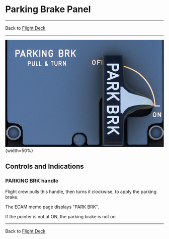 # Parking Brake Panel

---

Back to [Flight Deck](../flight-deck.md)

---

![Parking Brake Panel](../../assets/a32nx-briefing/pedestal/Parking-Brake-Panel.png "Parking Brake Panel"){width=50%}

## Controls and Indications

### PARKING BRK handle

Flight crew pulls this handle, then turns it clockwise, to apply the parking brake.

The ECAM memo page displays "PARK BRK".

If the pointer is not at ON, the parking brake is not on.

---

Back to [Flight Deck](../flight-deck.md)
